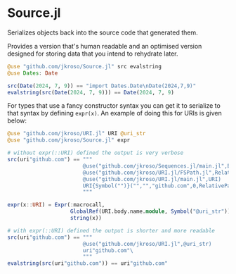 # Source.jl

Serializes objects back into the source code that generated them.

Provides a version that's human readable and an optimised version designed for storing data that you intend to rehydrate later.

```julia
@use "github.com/jkroso/Source.jl" src evalstring
@use Dates: Date

src(Date(2024, 7, 9)) == "import Dates.Date\nDate(2024,7,9)"
evalstring(src(Date(2024, 7, 9))) == Date(2024, 7, 9)
```

For types that use a fancy constructor syntax you can get it to serialize to that syntax by defining `expr(x)`. An example of doing this for URIs is given below:

```julia
@use "github.com/jkroso/URI.jl" URI @uri_str
@use "github.com/jkroso/Source.jl" expr

# without expr(::URI) defined the output is very verbose
src(uri"github.com") == """
                        @use("github.com/jkroso/Sequences.jl/main.jl",EmptySequence,Sequence)
                        @use("github.com/jkroso/URI.jl/FSPath.jl",RelativePath)
                        @use("github.com/jkroso/URI.jl/main.jl",URI)
                        URI{Symbol("")}("","","github.com",0,RelativePath(EmptySequence{String}(Sequence{String} where Path)),(),"")\
                        """

expr(x::URI) = Expr(:macrocall,
                    GlobalRef(URI.body.name.module, Symbol("@uri_str")),
                    string(x))

# with expr(::URI) defined the output is shorter and more readable
src(uri"github.com") == """
                        @use("github.com/jkroso/URI.jl",@uri_str)
                        uri"github.com"\
                        """
evalstring(src(uri"github.com")) == uri"github.com"
```
